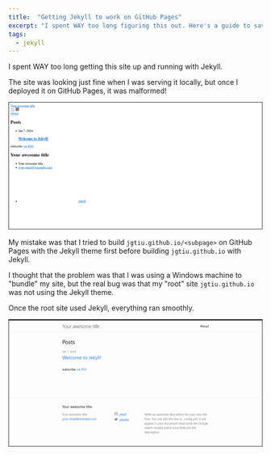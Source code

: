 ```yaml
---
title:  "Getting Jekyll to work on GitHub Pages"
excerpt: "I spent WAY too long figuring this out. Here's a guide to save you the trouble."
tags:
  - jekyll
---
```


I spent WAY too long getting this site up and running with Jekyll.

The site was looking just fine when I was serving it locally, but once I deployed it on GitHub Pages, it was malformed!

![](/assets/2024-01-06-jekyll-malformed.png)

My mistake was that I tried to build `jgtiu.github.io/<subpage>` on GitHub Pages with the Jekyll theme first before building `jgtiu.github.io` with Jekyll.

I thought that the problem was that I was using a Windows machine to "bundle" my site, but the real bug was that my "root" site `jgtiu.github.io` was not using the Jekyll theme.

Once the root site used Jekyll, everything ran smoothly.

![](/assets/2024-01-06-jekyll-working.png)
